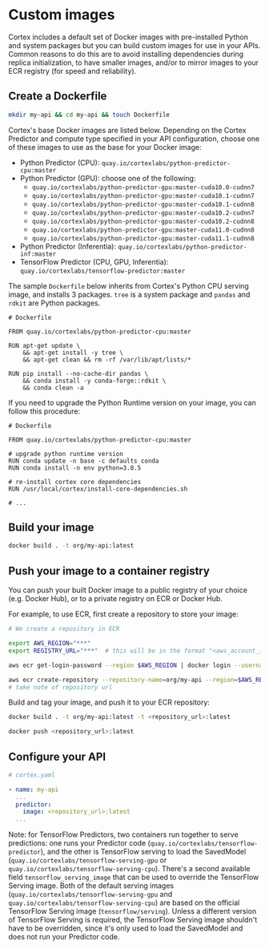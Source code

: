 # Custom images

Cortex includes a default set of Docker images with pre-installed Python and system packages but you can build custom images for use in your APIs. Common reasons to do this are to avoid installing dependencies during replica initialization, to have smaller images, and/or to mirror images to your ECR registry \(for speed and reliability\).

## Create a Dockerfile

```bash
mkdir my-api && cd my-api && touch Dockerfile
```

Cortex's base Docker images are listed below. Depending on the Cortex Predictor and compute type specified in your API configuration, choose one of these images to use as the base for your Docker image:

* Python Predictor \(CPU\): `quay.io/cortexlabs/python-predictor-cpu:master`
* Python Predictor \(GPU\): choose one of the following:
  * `quay.io/cortexlabs/python-predictor-gpu:master-cuda10.0-cudnn7`
  * `quay.io/cortexlabs/python-predictor-gpu:master-cuda10.1-cudnn7`
  * `quay.io/cortexlabs/python-predictor-gpu:master-cuda10.1-cudnn8`
  * `quay.io/cortexlabs/python-predictor-gpu:master-cuda10.2-cudnn7`
  * `quay.io/cortexlabs/python-predictor-gpu:master-cuda10.2-cudnn8`
  * `quay.io/cortexlabs/python-predictor-gpu:master-cuda11.0-cudnn8`
  * `quay.io/cortexlabs/python-predictor-gpu:master-cuda11.1-cudnn8`
* Python Predictor \(Inferentia\): `quay.io/cortexlabs/python-predictor-inf:master`
* TensorFlow Predictor \(CPU, GPU, Inferentia\): `quay.io/cortexlabs/tensorflow-predictor:master`

The sample `Dockerfile` below inherits from Cortex's Python CPU serving image, and installs 3 packages. `tree` is a system package and `pandas` and `rdkit` are Python packages.

```text
# Dockerfile

FROM quay.io/cortexlabs/python-predictor-cpu:master

RUN apt-get update \
    && apt-get install -y tree \
    && apt-get clean && rm -rf /var/lib/apt/lists/*

RUN pip install --no-cache-dir pandas \
    && conda install -y conda-forge::rdkit \
    && conda clean -a
```

If you need to upgrade the Python Runtime version on your image, you can follow this procedure:

```text
# Dockerfile

FROM quay.io/cortexlabs/python-predictor-cpu:master

# upgrade python runtime version
RUN conda update -n base -c defaults conda
RUN conda install -n env python=3.8.5

# re-install cortex core dependencies
RUN /usr/local/cortex/install-core-dependencies.sh

# ...
```

## Build your image

```bash
docker build . -t org/my-api:latest
```

## Push your image to a container registry

You can push your built Docker image to a public registry of your choice \(e.g. Docker Hub\), or to a private registry on ECR or Docker Hub.

For example, to use ECR, first create a repository to store your image:

```bash
# We create a repository in ECR

export AWS_REGION="***"
export REGISTRY_URL="***"  # this will be in the format "<aws_account_id>.dkr.ecr.<aws_region>.amazonaws.com"

aws ecr get-login-password --region $AWS_REGION | docker login --username AWS --password-stdin $REGISTRY_URL

aws ecr create-repository --repository-name=org/my-api --region=$AWS_REGION
# take note of repository url
```

Build and tag your image, and push it to your ECR repository:

```bash
docker build . -t org/my-api:latest -t <repository_url>:latest

docker push <repository_url>:latest
```

## Configure your API

```yaml
# cortex.yaml

- name: my-api
  ...
  predictor:
    image: <repository_url>:latest
  ...
```

Note: for TensorFlow Predictors, two containers run together to serve predictions: one runs your Predictor code \(`quay.io/cortexlabs/tensorflow-predictor`\), and the other is TensorFlow serving to load the SavedModel \(`quay.io/cortexlabs/tensorflow-serving-gpu` or `quay.io/cortexlabs/tensorflow-serving-cpu`\). There's a second available field `tensorflow_serving_image` that can be used to override the TensorFlow Serving image. Both of the default serving images \(`quay.io/cortexlabs/tensorflow-serving-gpu` and `quay.io/cortexlabs/tensorflow-serving-cpu`\) are based on the official TensorFlow Serving image \(`tensorflow/serving`\). Unless a different version of TensorFlow Serving is required, the TensorFlow Serving image shouldn't have to be overridden, since it's only used to load the SavedModel and does not run your Predictor code.

